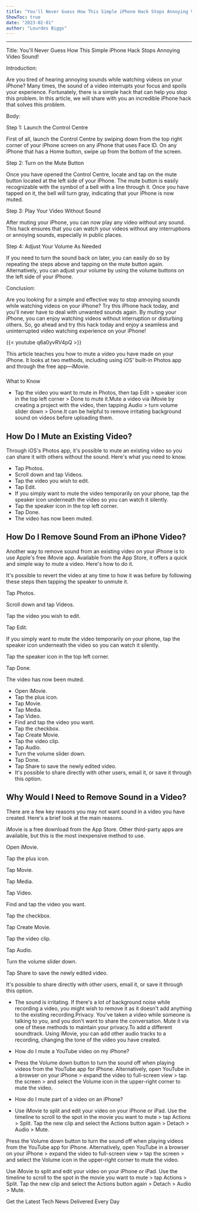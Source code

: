 ```yaml
---
title: "You'll Never Guess How This Simple iPhone Hack Stops Annoying Video Sound!"
ShowToc: true 
date: "2023-02-01"
author: "Lourdes Biggs"
---
```

*****
Title: You'll Never Guess How This Simple iPhone Hack Stops Annoying Video Sound!

Introduction:

Are you tired of hearing annoying sounds while watching videos on your iPhone? Many times, the sound of a video interrupts your focus and spoils your experience. Fortunately, there is a simple hack that can help you stop this problem. In this article, we will share with you an incredible iPhone hack that solves this problem.

Body:

Step 1: Launch the Control Centre

First of all, launch the Control Centre by swiping down from the top right corner of your iPhone screen on any iPhone that uses Face ID. On any iPhone that has a Home button, swipe up from the bottom of the screen.

Step 2: Turn on the Mute Button

Once you have opened the Control Centre, locate and tap on the mute button located at the left side of your iPhone. The mute button is easily recognizable with the symbol of a bell with a line through it. Once you have tapped on it, the bell will turn gray, indicating that your iPhone is now muted.

Step 3: Play Your Video Without Sound

After muting your iPhone, you can now play any video without any sound. This hack ensures that you can watch your videos without any interruptions or annoying sounds, especially in public places.

Step 4: Adjust Your Volume As Needed

If you need to turn the sound back on later, you can easily do so by repeating the steps above and tapping on the mute button again. Alternatively, you can adjust your volume by using the volume buttons on the left side of your iPhone.

Conclusion:

Are you looking for a simple and effective way to stop annoying sounds while watching videos on your iPhone? Try this iPhone hack today, and you'll never have to deal with unwanted sounds again. By muting your iPhone, you can enjoy watching videos without interruption or disturbing others. So, go ahead and try this hack today and enjoy a seamless and uninterrupted video watching experience on your iPhone!

{{< youtube q6a0yvRV4pQ >}} 




This article teaches you how to mute a video you have made on your iPhone. It looks at two methods, including using iOS' built-in Photos app and through the free app—iMovie.

 
### 
What to Know
 
- Tap the video you want to mute in Photos, then tap Edit > speaker icon in the top left corner > Done to mute it.Mute a video via iMovie by creating a project with the video, then tapping Audio > turn volume slider down > Done.It can be helpful to remove irritating background sound on videos before uploading them.

 
##   How Do I Mute an Existing Video?   
 

Through iOS's Photos app, it's possible to mute an existing video so you can share it with others without the sound. Here's what you need to know.

 
- Tap Photos.
 - Scroll down and tap Videos.
 - Tap the video you wish to edit.
 - Tap Edit.
 - If you simply want to mute the video temporarily on your phone, tap the speaker icon underneath the video so you can watch it silently.
 - Tap the speaker icon in the top left corner.
 - Tap Done.
 - The video has now been muted.

 
##   How Do I Remove Sound From an iPhone Video?  
 

Another way to remove sound from an existing video on your iPhone is to use Apple's free iMovie app. Available from the App Store, it offers a quick and simple way to mute a video. Here's how to do it.

 
It's possible to revert the video at any time to how it was before by following these steps then tapping the speaker to unmute it. 
 

Tap Photos.

 

Scroll down and tap Videos.

 

Tap the video you wish to edit.

 

Tap Edit.

 
If you simply want to mute the video temporarily on your phone, tap the speaker icon underneath the video so you can watch it silently.
 

Tap the speaker icon in the top left corner.

 

Tap Done.

 

The video has now been muted. 

 
- Open iMovie.
 - Tap the plus icon.
 - Tap Movie.
 - Tap Media.
 - Tap Video.
 - Find and tap the video you want.
 - Tap the checkbox.
 - Tap Create Movie.
 - Tap the video clip.
 - Tap Audio.
 - Turn the volume slider down.
 - Tap Done.
 - Tap Share to save the newly edited video.
 - It's possible to share directly with other users, email it, or save it through this option.

 
##   Why Would I Need to Remove Sound in a Video?  
 

There are a few key reasons you may not want sound in a video you have created. Here's a brief look at the main reasons.

 
iMovie is a free download from the App Store. Other third-party apps are available, but this is the most inexpensive method to use.
 

Open iMovie.

 

Tap the plus icon.

 

Tap Movie.

 

Tap Media.

 

Tap Video.

 

Find and tap the video you want.

 

Tap the checkbox.

 

Tap Create Movie.

 

Tap the video clip.

 

Tap Audio.

 

Turn the volume slider down.

 

Tap Share to save the newly edited video.

 
It's possible to share directly with other users, email it, or save it through this option.
 
- The sound is irritating. If there's a lot of background noise while recording a video, you might wish to remove it as it doesn't add anything to the existing recording.Privacy. You've taken a video while someone is talking to you, and you don't want to share the conversation. Mute it via one of these methods to maintain your privacy.To add a different soundtrack. Using iMovie, you can add other audio tracks to a recording, changing the tone of the video you have created.

 
- How do I mute a YouTube video on my iPhone?
 - Press the Volume down button to turn the sound off when playing videos from the YouTube app for iPhone. Alternatively, open YouTube in a browser on your iPhone > expand the video to full-screen view > tap the screen > and select the Volume icon in the upper-right corner to mute the video.
 - How do I mute part of a video on an iPhone?
 - Use iMovie to split and edit your video on your iPhone or iPad. Use the timeline to scroll to the spot in the movie you want to mute > tap Actions > Split. Tap the new clip and select the Actions button again > Detach > Audio > Mute.

 
Press the Volume down button to turn the sound off when playing videos from the YouTube app for iPhone. Alternatively, open YouTube in a browser on your iPhone > expand the video to full-screen view > tap the screen > and select the Volume icon in the upper-right corner to mute the video.
 
Use iMovie to split and edit your video on your iPhone or iPad. Use the timeline to scroll to the spot in the movie you want to mute > tap Actions > Split. Tap the new clip and select the Actions button again > Detach > Audio > Mute.
 

Get the Latest Tech News Delivered Every Day




